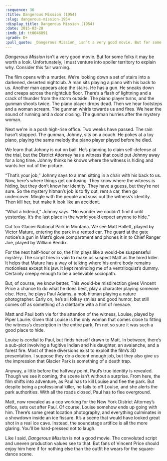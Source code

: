 ```yaml
---
:sequence: 36
:title: Dangerous Mission (1954)
:slug: dangerous-mission-1954
:display_title: Dangerous Mission (1954)
:date: 2015-03-28
:imdb_id: tt0046891
:grade: D+
:pull_quote: _Dangerous Mission_ isn’t a very good movie. But for some folks it will be worth a look. Unfortunately, I must venture into spoiler territory to explain why. Consider this fair warning.
---
```

_Dangerous Mission_ isn’t a very good movie. But for some folks it may be worth a look. Unfortunately, I must venture into spoiler territory to explain why. Consider this fair warning.

The film opens with a murder. We’re looking down a set of stairs into a darkened, deserted nightclub. A man sits playing a piano with his back to us. Another man appears atop the stairs. He has a gun. He sneaks down and creeps across the nightclub floor. There’s a flash of lightning and a crack of thunder from the storm outside. The piano player turns, and the gunman shoots twice. The piano player drops dead. Then we hear footsteps and a woman scream. The gunman whirls towards us and fires. We hear the sound of running and a door closing. The gunman hurries after the mystery woman.

Next we're in a posh high-rise office. Two weeks have passed. The rain hasn’t stopped. The gunman, Johnny, sits on a couch. He pokes at a toy piano, playing the same melody the piano player played before he died.

We learn that Johnny is out on bail. He’s planning to claim self-defense at the trial, but the District Attorney has a witness that could put Johnny away for a long time. Johnny thinks he knows where the witness is hiding and wants her out of the picture.

“That’s your job,” Johnny says to a man sitting in a chair with his back to us. Now, here’s where things get confusing. They know where the witness is hiding, but they don’t know her identity. They have a guess, but they’re not sure. So the mystery hitman’s job is to fly out, rent a car, then go undercover. Mingle with the people and suss out the witness’s identity. Then kill her, but make it look like an accident. 

“What a hideout,” Johnny says. “No wonder we couldn’t find it until yesterday. It’s the last place in the world you’d expect anyone to hide.”

Cut too Glacier National Park in Montana. We see Matt Hallett, played by Victor Mature, entering the park in a rented car. The guard at the gate notice’s a gun in Matt’s glove compartment and phones it in to Chief Ranger Joe, played by William Bendix.

For the next half-hour or so, the film plays like a would-be suspenseful mystery. The script tries in vain to make us suspect  Matt as the hired killer. It helps that Mature has a way of talking where his entire body remains motionless except his jaw. It kept reminding me of a ventriloquist’s dummy. Certainly creepy enough to be a believable sociopath.

But, of course, we know better. This would-be misdirection gives Vincent Price a chance to do what he does best, play a character playing someone else. Here, he plays Paul Adams, a mob hitman playing a nature photographer. Early on, he’s all folksy smiles and good humor, but still comes off as something of a dilettante with a hint of menace. 

Matt and Paul both vie for the attention of the witness, Louise, played by Piper Laurie. Given that Louise is the only woman that comes close to fitting the witness’s description in the entire park, I’m not so sure it was such a good place to hide. 

Louise is cordial to Paul, but finds herself drawn to Matt. In between, there’s a sub-plot involving a fugitive Indian and his daughter, an avalanche, and a forest fire.  Most of these diversions exist to exploit the film’s 3D presentation. I suppose they do a decent enough job, but they also give us the impression that Glacier Park is something of a death trap.

Anyway, a little before the halfway point, Paul’s true identity is revealed. Though we see it coming, the scene isn’t without a surprise. From here, the film shifts into adventure, as Paul has to kill Louise and flee the park. But despite being a professional killer, he fails to off Louise, and she alerts the park authorities. With all the roads closed, Paul has to flee overground. 

Matt, now revealed as a cop working for the New York District Attorney’s office, sets out after Paul. Of course, Louise somehow ends up going with him. There’s some great location photography, and everything culminates in a showdown inside an ice fissure. It’s a scene that would have looked great shot in a real ice cave. Instead, the soundstage artifice is all the more glaring. You’ll be hard-pressed not to laugh.

Like I said, _Dangerous Mission_ is not a good movie. The convoluted script and uneven production values see to that. But fans of Vincent Price should enjoy him here if for nothing else than the outfit he wears for the square-dance scene.
